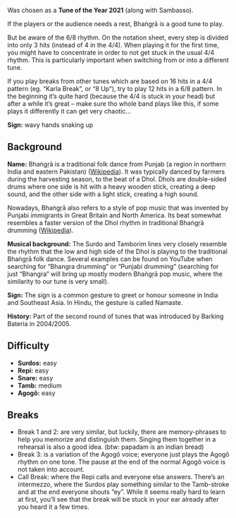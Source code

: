 Was chosen as a **Tune of the Year 2021** (along with Sambasso).

If the players or the audience needs a rest, Bhaṅgṛā is a good tune to play.

But be aware of the 6/8 rhythm. On the notation sheet, every step is divided into only 3 hits (instead of 4 in the 4/4).
When playing it for the first time, you might have to concentrate in order to not get stuck in the usual 4/4 rhythm.
This is particularly important when switching from or into a different tune.

If you play breaks from other tunes which are based on 16 hits in a 4/4 pattern (eg. “Karla Break”, or “8 Up”), try
to play 12 hits in a 6/8 pattern. In the beginning it’s quite hard (because the 4/4 is stuck in your head) but after a
while it’s great – make sure tho whole band plays like this, if some plays it differently it can get very chaotic…

**Sign:** wavy hands snaking up

## Background

**Name:** Bhaṅgṛā is a traditional folk dance from Punjab (a region in northern India and eastern Pakistan) ([Wikipedia](https://en.wikipedia.org/wiki/Bhangra_(dance))). It was typically danced by farmers during the harvesting season, to the beat of a Dhol. Dhols are double-sided drums where one side is hit with a heavy wooden stick, creating a deep sound, and the other side with a light stick, creating a high sound.

Nowadays, Bhaṅgṛā also refers to a style of pop music that was invented by Punjabi immigrants in Great Britain and North America. Its beat somewhat resembles a faster version of the Dhol rhythm in traditional Bhaṅgṛā drumming ([Wikipedia](https://en.wikipedia.org/wiki/Bhangra_(music))).

**Musical background:** The Surdo and Tamborim lines very closely resemble the rhythm that the low and high side of the Dhol is playing to the traditional Bhaṅgṛā folk dance. Several examples can be found on YouTube when searching for “Bhangra drumming” or “Punjabi drumming” (searching for just “Bhangra” will bring up mostly modern Bhaṅgṛā pop music, where the similarity to our tune is very small).

**Sign:** The sign is a common gesture to greet or honour someone in India and Southeast Asia. In Hindu, the gesture is called Namaste.

**History:** Part of the second round of tunes that was introduced by Barking Bateria in 2004/2005.

## Difficulty

* **Surdos:** easy
* **Repi:** easy
* **Snare:** easy
* **Tamb:** medium
* **Agogô:** easy

## Breaks

* Break 1 and 2: are very similar, but luckily, there are memory-phrases to help you memorize and distinguish them.
  Singing them together in a rehearsal is also a good idea. (btw: papadam is an indian bread)
* Break 3: is a variation of the Agogô voice; everyone just plays the Agogô rhythm on one tone. The pause at the end
  of the normal Agogô voice is not taken into account.
* Call Break: where the Repi calls and everyone else answers. There’s an intermezzo, where the Surdos play something
  similar to the Tamb-stroke and at the end everyone shouts “ey”. While it seems really hard to learn at first, you’ll
  see that the break will be stuck in your ear already after you heard it a few times.
